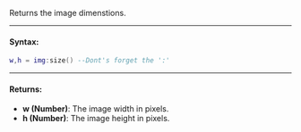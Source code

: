 Returns the image dimenstions.

---

#### Syntax:
```lua
w,h = img:size() --Dont's forget the ':'
```

---

#### Returns:

* **w (Number)**: The image width in pixels.
* **h (Number)**: The image height in pixels.
